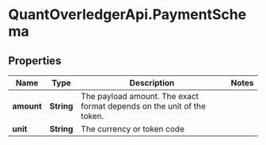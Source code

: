 # QuantOverledgerApi.PaymentSchema

## Properties

Name | Type | Description | Notes
------------ | ------------- | ------------- | -------------
**amount** | **String** | The payload amount. The exact format depends on the unit of the token. | 
**unit** | **String** | The currency or token code | 


